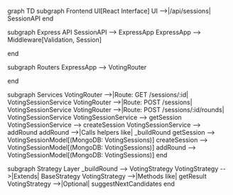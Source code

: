 graph TD
  subgraph Frontend
    UI[React Interface]
    UI -->|/api/sessions| SessionAPI
  end

  subgraph Express API
    SessionAPI --> ExpressApp
    ExpressApp --> Middleware[Validation, Session]
    
  end

  subgraph Routers
    ExpressApp --> VotingRouter
    
  end

  subgraph Services
    VotingRouter -->|Route: GET /sessions/:id| VotingSessionService
    VotingRouter -->|Route: POST /sessions| VotingSessionService
    VotingRouter -->|Route: POST /sessions/:id/rounds| VotingSessionService
    VotingSessionService --> getSession
    VotingSessionService --> createSession
    VotingSessionService --> addRound
    addRound -->|Calls helpers like| _buildRound
    getSession --> VotingSessionModel[(MongoDB: VotingSessions)]
    createSession --> VotingSessionModel[(MongoDB: VotingSessions)]
    addRound --> VotingSessionModel[(MongoDB: VotingSessions)]
  end

  subgraph Strategy Layer
    _buildRound --> VotingStrategy
    VotingStrategy -->|Extends| BaseStrategy
    VotingStrategy -->|Methods like| getResult
    VotingStrategy -->|Optional| suggestNextCandidates
  end
